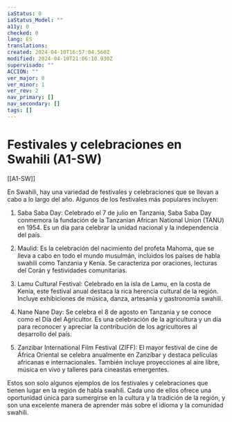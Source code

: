 ```yaml
---
iaStatus: 0
iaStatus_Model: ""
a11y: 0
checked: 0
lang: ES
translations: 
created: 2024-04-10T16:57:04.560Z
modified: 2024-04-10T21:06:10.930Z
supervisado: ""
ACCION: ""
ver_major: 0
ver_minor: 1
ver_rev: 2
nav_primary: []
nav_secondary: []
tags: []
---
```

# Festivales y celebraciones en Swahili (A1-SW)

[[A1-SW]]

En Swahili, hay una variedad de festivales y celebraciones que se llevan a cabo a lo largo del año. Algunos de los festivales más populares incluyen:

1. Saba Saba Day: Celebrado el 7 de julio en Tanzania, Saba Saba Day conmemora la fundación de la Tanzanian African National Union (TANU) en 1954. Es un día para celebrar la unidad nacional y la independencia del país.

2. Maulid: Es la celebración del nacimiento del profeta Mahoma, que se lleva a cabo en todo el mundo musulmán, incluidos los países de habla swahili como Tanzania y Kenia. Se caracteriza por oraciones, lecturas del Corán y festividades comunitarias.

3. Lamu Cultural Festival: Celebrado en la isla de Lamu, en la costa de Kenia, este festival anual destaca la rica herencia cultural de la región. Incluye exhibiciones de música, danza, artesanía y gastronomía swahili.

4. Nane Nane Day: Se celebra el 8 de agosto en Tanzania y se conoce como el Día del Agricultor. Es una celebración de la agricultura y un día para reconocer y apreciar la contribución de los agricultores al desarrollo del país.

5. Zanzibar International Film Festival (ZIFF): El mayor festival de cine de África Oriental se celebra anualmente en Zanzíbar y destaca películas africanas e internacionales. También incluye proyecciones al aire libre, música en vivo y talleres para cineastas emergentes.

Estos son solo algunos ejemplos de los festivales y celebraciones que tienen lugar en la región de habla swahili. Cada uno de ellos ofrece una oportunidad única para sumergirse en la cultura y la tradición de la región, y son una excelente manera de aprender más sobre el idioma y la comunidad swahili.
